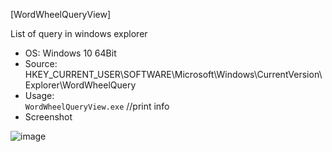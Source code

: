 [WordWheelQueryView]  

List of query in windows explorer  

- OS: Windows 10 64Bit
- Source: HKEY_CURRENT_USER\SOFTWARE\Microsoft\Windows\CurrentVersion\Explorer\WordWheelQuery  
- Usage:  
`WordWheelQueryView.exe` //print info  
- Screenshot  

![image](https://user-images.githubusercontent.com/69110090/95099128-7cffd180-076a-11eb-8211-d53340306dec.png)
